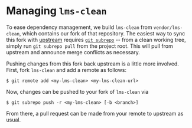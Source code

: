 # Managing `lms-clean`

To ease dependency management, we build `lms-clean` from `vendor/lms-clean`,
which contains our fork of that repository. The easiest way to sync this fork
with [upstream](https://github.com/TiarkRompf/lms-clean) requires
[`git subrepo`](https://github.com/ingydotnet/git-subrepo) -- from a clean
working tree, simply run `git subrepo pull` from the project root. This will
pull from upstream and announce merge conflicts as necessary.

Pushing changes from this fork back upstream is a little more involved. First,
fork `lms-clean` and add a remote as follows:

```
$ git remote add <my-lms-clean> <my-lms-clean-url>
```

Now, changes can be pushed to your fork of `lms-clean` via

```
$ git subrepo push -r <my-lms-clean> [-b <branch>]
```

From there, a pull request can be made from your remote to upstream as usual.
